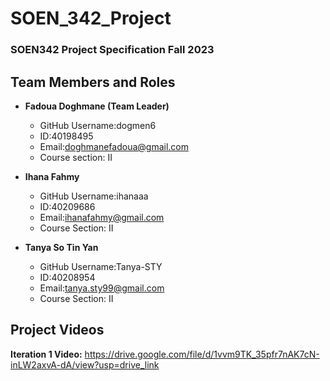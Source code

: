 # SOEN_342_Project
### SOEN342 Project Specification Fall 2023

## Team Members and Roles
* **Fadoua Doghmane (Team Leader)**
  * GitHub Username:dogmen6
  * ID:40198495
  * Email:doghmanefadoua@gmail.com
  * Course section: II
    
* **Ihana Fahmy**
  * GitHub Username:ihanaaa
  * ID:40209686
  * Email:ihanafahmy@gmail.com
  * Course Section: II
    
* **Tanya So Tin Yan**
  * GitHub Username:Tanya-STY
  * ID:40208954
  * Email:tanya.sty99@gmail.com
  * Course Section: II


## Project Videos
 **Iteration 1 Video:** https://drive.google.com/file/d/1vvm9TK_35pfr7nAK7cN-inLW2axvA-dA/view?usp=drive_link
